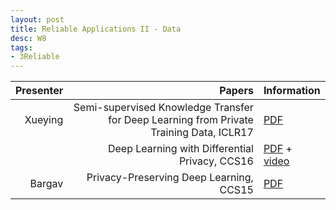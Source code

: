 ```yaml
---
layout: post
title: Reliable Applications II - Data
desc: W8
tags:
- 3Reliable
---
```




| Presenter | Papers | Information|
| -----: | ----------: | :----- |
| Xueying | Semi-supervised Knowledge Transfer for Deep Learning from Private Training Data, ICLR17 | [PDF](https://arxiv.org/abs/1610.05755) |
|  |  Deep Learning with Differential Privacy, CCS16 | [PDF](https://arxiv.org/abs/1607.00133) + [video](https://www.youtube.com/watch?v=ZxDBEyjiPxI) |
| Bargav | Privacy-Preserving Deep Learning, CCS15 | [PDF](https://www.cs.cornell.edu/~shmat/shmat_ccs15.pdf) |
